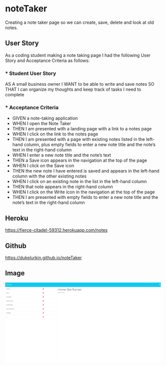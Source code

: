 # noteTaker
Creating a note taker page so we can create, save, delete and look at old notes.

## 


## User Story
As a coding student making a note taking page I had the following User Story and Acceptance Criteria as follows:

### * Student User Story
AS A small business owner
I WANT to be able to write and save notes
SO THAT I can organize my thoughts and keep track of tasks I need to complete


### * Acceptance Criteria
* GIVEN a note-taking application
* WHEN I open the Note Taker
* THEN I am presented with a landing page with a link to a notes page
* WHEN I click on the link to the notes page
* THEN I am presented with a page with existing notes listed in the left-hand column,  plus empty fields to enter a new note title and the note’s text in the right-hand column
* WHEN I enter a new note title and the note’s text
* THEN a Save icon appears in the navigation at the top of the page
* WHEN I click on the Save icon
* THEN the new note I have entered is saved and appears in the left-hand column with the other existing notes
* WHEN I click on an existing note in the list in the left-hand column
* THEN that note appears in the right-hand column
* WHEN I click on the Write icon in the navigation at the top of the page
* THEN I am presented with empty fields to enter a new note title and the note’s text in the right-hand column
## Heroku

https://fierce-citadel-59312.herokuapp.com/notes

## Github
https://dukelurkin.github.io/noteTaker

## Image
![image](./noteTakerScreenShot.png)